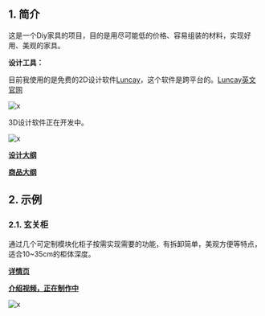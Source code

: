 ## 1. 简介
这是一个Diy家具的项目，目的是用尽可能低的价格、容易组装的材料，实现好用、美观的家具。

**设计工具：**

目前我使用的是免费的2D设计软件[Luncay](https://igoutu.cn/lunacy)，这个软件是跨平台的。[Luncay英文官网](https://icons8.com/lunacy)

![x](https://kukela-images.oss-cn-shanghai.aliyuncs.com/DiyFurniture/index/2dd(1).png)

3D设计软件正在开发中。

![x](https://kukela-images.oss-cn-shanghai.aliyuncs.com/DiyFurniture/index/3dd(1).png)

**[设计大纲](https://gitee.com/kukela/diy-furniture/blob/master/doc/设计大纲.md)**

**[商品大纲](https://gitee.com/kukela/diy-furniture/blob/master/doc/商品大纲.md)**

## 2. 示例

### 2.1. 玄关柜

通过几个可定制模块化柜子按需实现需要的功能，有拆卸简单，美观方便等特点，适合10~35cm的柜体深度。

**[详情页](https://gitee.com/kukela/diy-furniture/blob/master/example/玄关柜/玄关柜.md)**

**[介绍视频，正在制作中]()**

![x](https://kukela-images.oss-cn-shanghai.aliyuncs.com/DiyFurniture/%E7%8E%84%E5%85%B3%E6%9F%9C/ZQ1.png)
